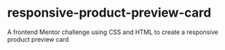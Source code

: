 # responsive-product-preview-card
A frontend Mentor challenge using CSS and HTML to create a responsive product preview card

